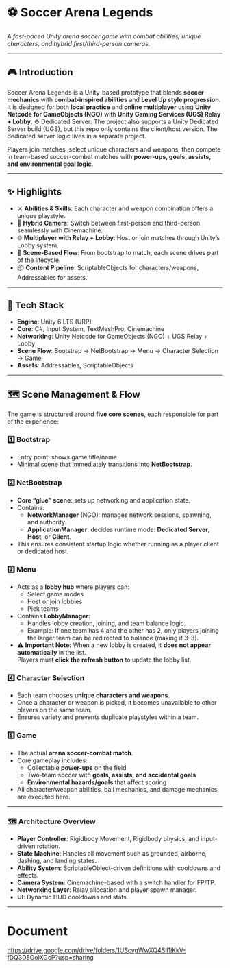# ⚽ Soccer Arena Legends
_A fast-paced Unity arena soccer game with combat abilities, unique characters, and hybrid first/third-person cameras._

---

## 🎮 Introduction

Soccer Arena Legends is a Unity-based prototype that blends **soccer mechanics** with **combat-inspired abilities** and **Level Up style progression**.  
It is designed for both **local practice** and **online multiplayer** using **Unity Netcode for GameObjects (NGO)** with **Unity Gaming Services (UGS) Relay + Lobby**.
⚙️ Dedicated Server: The project also supports a Unity Dedicated Server build (UGS), but this repo only contains the client/host version. The dedicated server logic lives in a separate project.

Players join matches, select unique characters and weapons, then compete in team-based soccer-combat matches with **power-ups, goals, assists, and environmental goal logic**.  

---

## ✨ Highlights

- ⚔️ **Abilities & Skills**: Each character and weapon combination offers a unique playstyle.  
- 📸 **Hybrid Camera**: Switch between first-person and third-person seamlessly with Cinemachine.  
- 🌐 **Multiplayer with Relay + Lobby**: Host or join matches through Unity’s Lobby system.  
- 🧩 **Scene-Based Flow**: From bootstrap to match, each scene drives part of the lifecycle.  
- 📦 **Content Pipeline**: ScriptableObjects for characters/weapons, Addressables for assets.  

---

## 🧰 Tech Stack

- **Engine**: Unity 6 LTS (URP)  
- **Core**: C#, Input System, TextMeshPro, Cinemachine  
- **Networking**: Unity Netcode for GameObjects (NGO) + UGS Relay + Lobby  
- **Scene Flow**: Bootstrap → NetBootstrap → Menu → Character Selection → Game  
- **Assets**: Addressables, ScriptableObjects  

---

## 🗺️ Scene Management & Flow

The game is structured around **five core scenes**, each responsible for part of the experience:

### 1️⃣ Bootstrap
- Entry point: shows game title/name.  
- Minimal scene that immediately transitions into **NetBootstrap**.  

### 2️⃣ NetBootstrap
- **Core “glue” scene**: sets up networking and application state.  
- Contains:
  - **NetworkManager** (NGO): manages network sessions, spawning, and authority.  
  - **ApplicationManager**: decides runtime mode: **Dedicated Server**, **Host**, or **Client**.  
- This ensures consistent startup logic whether running as a player client or dedicated host.  

### 3️⃣ Menu
- Acts as a **lobby hub** where players can:  
  - Select game modes  
  - Host or join lobbies  
  - Pick teams  
- Contains **LobbyManager**:
  - Handles lobby creation, joining, and team balance logic.  
  - Example: If one team has 4 and the other has 2, only players joining the larger team can be redirected to balance (making it 3–3).  
- ⚠️ **Important Note:** When a new lobby is created, it **does not appear automatically** in the list.  
  Players must **click the refresh button** to update the lobby list.  

### 4️⃣ Character Selection
- Each team chooses **unique characters and weapons**.  
- Once a character or weapon is picked, it becomes unavailable to other players on the same team.  
- Ensures variety and prevents duplicate playstyles within a team.  

### 5️⃣ Game
- The actual **arena soccer-combat match**.  
- Core gameplay includes:
  - Collectable **power-ups** on the field  
  - Two-team soccer with **goals, assists, and accidental goals**  
  - **Environmental hazards/goals** that affect scoring  
- All character/weapon abilities, ball mechanics, and damage mechanics are executed here.  

---

### 🗺️ Architecture Overview
- **Player Controller**: Rigidbody Movement, Rigidbody physics, and input-driven rotation.  
- **State Machine**: Handles all movement such as grounded, airborne, dashing, and landing states.  
- **Ability System**: ScriptableObject-driven definitions with cooldowns and effects.  
- **Camera System**: Cinemachine-based with a switch handler for FP/TP.  
- **Networking Layer**: Relay allocation and player spawn manager.  
- **UI**: Dynamic HUD cooldowns and stats.

---

# Document
https://drive.google.com/drive/folders/1UScvgWwXQ4Sil1jKkV-fDQ3D5OolXGcP?usp=sharing
